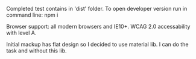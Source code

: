 Completed test contains in 'dist' folder. 
To open developer version run in command line:
npm i 

Browser support: all modern browsers and IE10+.
WCAG 2.0 accessability with level A.

Initial mackup has flat design so I decided to use material lib. I can do the task and without this lib. 